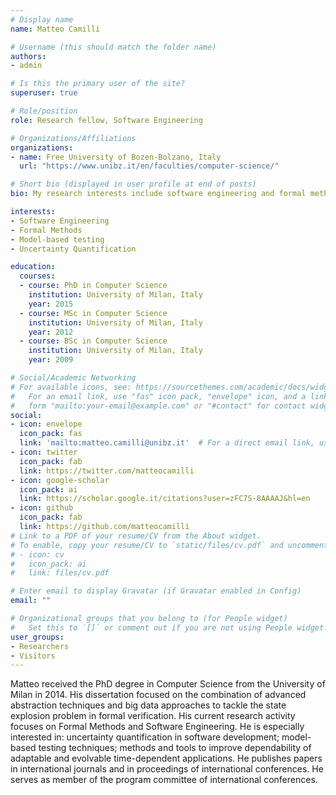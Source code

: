 ```yaml
---
# Display name
name: Matteo Camilli

# Username (this should match the folder name)
authors:
- admin

# Is this the primary user of the site?
superuser: true

# Role/position
role: Research fellow, Software Engineering

# Organizations/Affiliations
organizations:
- name: Free University of Bozen-Bolzano, Italy
  url: "https://www.unibz.it/en/faculties/computer-science/"

# Short bio (displayed in user profile at end of posts)
bio: My research interests include software engineering and formal methods.

interests:
- Software Engineering
- Formal Methods
- Model-based testing
- Uncertainty Quantification

education:
  courses:
  - course: PhD in Computer Science
    institution: University of Milan, Italy
    year: 2015
  - course: MSc in Computer Science
    institution: University of Milan, Italy
    year: 2012
  - course: BSc in Computer Science
    institution: University of Milan, Italy
    year: 2009

# Social/Academic Networking
# For available icons, see: https://sourcethemes.com/academic/docs/widgets/#icons
#   For an email link, use "fas" icon pack, "envelope" icon, and a link in the
#   form "mailto:your-email@example.com" or "#contact" for contact widget.
social:
- icon: envelope
  icon_pack: fas
  link: 'mailto:matteo.camilli@unibz.it'  # For a direct email link, use "mailto:test@example.org".
- icon: twitter
  icon_pack: fab
  link: https://twitter.com/matteocamilli
- icon: google-scholar
  icon_pack: ai
  link: https://scholar.google.it/citations?user=zFC7S-8AAAAJ&hl=en
- icon: github
  icon_pack: fab
  link: https://github.com/matteocamilli
# Link to a PDF of your resume/CV from the About widget.
# To enable, copy your resume/CV to `static/files/cv.pdf` and uncomment the lines below.  
# - icon: cv
#   icon_pack: ai
#   link: files/cv.pdf

# Enter email to display Gravatar (if Gravatar enabled in Config)
email: ""

# Organizational groups that you belong to (for People widget)
#   Set this to `[]` or comment out if you are not using People widget.  
user_groups:
- Researchers
- Visitors
---
```


Matteo received the PhD degree in Computer Science from the University of Milan in 2014. His dissertation focused on the combination of advanced abstraction techniques and big data approaches to tackle the state explosion problem in formal verification. His current research activity focuses on Formal Methods and Software Engineering.
He is especially interested in: uncertainty quantification in software development; model-based testing techniques; methods and tools to improve dependability of adaptable and evolvable time-dependent applications. He publishes papers in international journals and in proceedings of international conferences. He serves as member of the program committee of international conferences.
